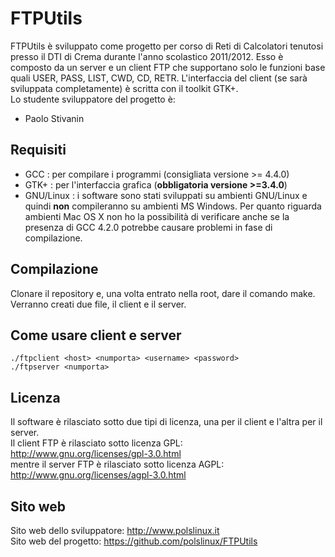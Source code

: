 FTPUtils
========

FTPUtils è sviluppato come progetto per corso di Reti di Calcolatori tenutosi presso il DTI di Crema durante l'anno scolastico 2011/2012.
Esso è composto da un server e un client FTP che supportano solo le funzioni base quali USER, PASS, LIST, CWD, CD, RETR. 
L'interfaccia del client (se sarà sviluppata completamente) è scritta con il toolkit GTK+.<br>
Lo studente sviluppatore del progetto è:

* Paolo Stivanin

Requisiti
---------

* GCC		: per compilare i programmi (consigliata versione >= 4.4.0)
* GTK+	 	: per l'interfaccia grafica (**obbligatoria versione >=3.4.0**)
* GNU/Linux	: i software sono stati sviluppati su ambienti GNU/Linux e quindi **non** compileranno su ambienti MS Windows. Per quanto riguarda ambienti Mac OS X non ho la possibilità di verificare anche se la presenza di GCC 4.2.0 potrebbe causare problemi in fase di compilazione.

Compilazione
------------
Clonare il repository e, una volta entrato nella root, dare il comando make.
Verranno creati due file, il client e il server.

Come usare client e server
--------------------------
`./ftpclient <host> <numporta> <username> <password>`<br>
`./ftpserver <numporta>`

Licenza
-------

Il software è rilasciato sotto due tipi di licenza, una per il client e l'altra per il server.<br>
Il client FTP è rilasciato sotto licenza GPL:<br>
<http://www.gnu.org/licenses/gpl-3.0.html><br>
mentre il server FTP è rilasciato sotto licenza AGPL:<br>
<http://www.gnu.org/licenses/agpl-3.0.html><br>

Sito web
--------

Sito web dello sviluppatore:	<http://www.polslinux.it><br>
Sito web del progetto:		 	<https://github.com/polslinux/FTPUtils>

